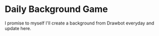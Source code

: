 # Daily Background Game

I promise to myself I'll create a background from Drawbot everyday and update here.
